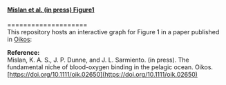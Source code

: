 #### [Mislan et  al. (in press) Figure1](https://doi.org/10.1111/oik.02650)
====================  
This repository hosts an interactive graph for Figure 1 in a paper published in [Oikos](http://www.oikosjournal.org/):

**Reference:**  
  Mislan, K. A. S., J. P. Dunne, and J. L. Sarmiento. (in press). The fundamental niche of blood-oxygen binding in the pelagic ocean. Oikos.  [https://doi.org/10.1111/oik.02650](https://doi.org/10.1111/oik.02650)

